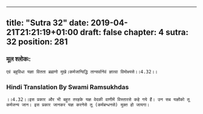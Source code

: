 
---
title: "Sutra 32"
date: 2019-04-21T21:21:19+01:00
draft: false
chapter: 4
sutra: 32
position: 281
---
### मूल श्लोकः:
```
एवं बहुविधा यज्ञा वितता ब्रह्मणो मुखे।कर्मजान्विद्धि तान्सर्वानेवं ज्ञात्वा विमोक्ष्यसे।।4.32।।

```

### Hindi Translation By Swami Ramsukhdas
```
।।4.32।।इस प्रकार और भी बहुत तरहके यज्ञ वेदकी वाणीमें विस्तारसे कहे गये हैं। उन सब यज्ञोंको तू कर्मजन्य जान। इस प्रकार जानकर यज्ञ करनेसे तू (कर्मबन्धनसे) मुक्त हो जायगा। 

```

